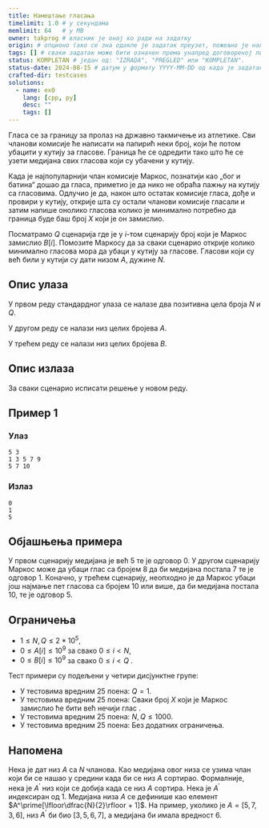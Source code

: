 ```yaml
---
title: Намештање гласања
timelimit: 1.0 # у секундама
memlimit: 64   # y MB
owner: takprog # власник је онај ко ради на задатку
origin: # опционо (ако се зна одакле је задатак преузет, пожељно је навести извор)
tags: [] # сваки задатак може бити означен према унапред договореној листи ознака
status: KOMPLETAN # један од: "IZRADA", "PREGLED" или "KOMPLETAN".
status-date: 2024-08-15 # датум у формату YYYY-MM-DD од када је задатак у наведеном статусу
crafted-dir: testcases
solutions:
  - name: ex0
    lang: [cpp, py]
    desc: ""
    tags: []
---
```


Гласа се за границу за пролаз на државно такмичење из атлетике. Сви чланови комисије ће написати на папирић неки број, који ће потом убацити у кутију за гласове. Граница ће се одредити тако што ће се узети медијана свих гласова који су убачени у кутију.

Када је најпопуларнији члан комисије Маркос, познатији као „бог и батина“ дошао да гласа, приметио је да нико не обраћа пажњу на кутију са гласовима. Одлучио је да, након што остатак комисије гласа, дође и провири у кутију, открије шта су остали чланови комисије гласали и затим напише онолико гласова колико је минимално потребно да граница буде баш број $X$ који је он замислио.

Посматрамо $Q$ сценарија где је у $i$-том сценарију број који је Маркос замислио $B[i]$. Помозите Маркосу да за сваки сценарио открије колико минимално гласова мора да убаци у кутију за гласове. Гласови који су већ били у кутији су дати низом $A$, дужине $N$.

## Опис улаза

У првом реду стандардног улаза се налазе два позитивна цела броја $N$ и $Q$.

У другом реду се налази низ целих бројева $A$.

У трећем реду се налази низ целих бројева $B$.

## Опис излаза

За сваки сценарио исписати решење у новом реду.

## Пример 1

### Улаз

```
5 3
1 3 5 7 9
5 7 10
```

### Излаз

```
0
1
5
```

## Објашњења примера

У првом сценарију медијана је већ 5 те је одговор 0. У другом сценарију Маркос може да убаци глас са бројем 8 да би медијана постала 7 те је одговор 1. Коначно, у трећем сценарију, неопходно је да Маркос убаци још најмање пет гласова са бројем 10 или више, да би медијана постала 10, те је одговор 5.

## Ограничења

* $1 \leq N, Q \leq 2*10^5$,
* $0\leq A[i] \leq 10^9$ за свако $0 \leq i < N$,
* $0\leq B[i] \leq 10^9$ за свако $0 \leq i < Q$ .

Тест примери су подељени у четири дисјунктне групе:

* У тестовима вредним 25 поена: $Q = 1$.
* У тестовима вредним 25 поена: Сваки број $X$ који је Маркос замислио ће бити већ нечији глас .
* У тестовима вредним 25 поена: $N,Q \leq 1000$.
* У тестовима вредним 25 поена: Без додатних ограничења.

## Напомена

Нека је дат низ $A$ са $N$ чланова. Као медијана овог низа се узима члан који би се нашао у средини када би се низ $A$ сортирао. Формалније, нека је $A^\prime$ низ који се добија када се низ $A$ сортира. Нека је $A^\prime$ индексиран од $1$. Медијана низа $A$ се дефинише као елемент $A^\prime[\lfloor\dfrac{N}{2}\rfloor + 1]$. На пример, уколико је $A = [5,7,3,6]$, низ $A^\prime$ би био $[3,5,6,7]$, а медијана би имала вредност $6$.
